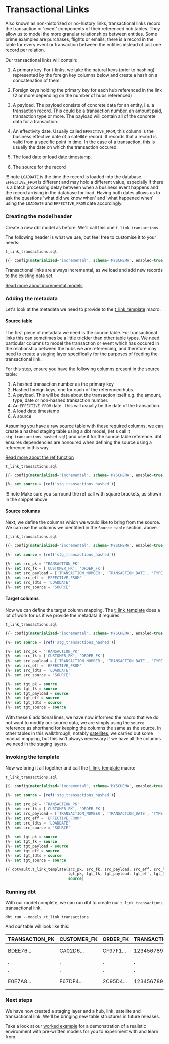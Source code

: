 # Transactional Links

Also known as non-historized or no-history links, transactional links record the transaction or 'event' components of 
their referenced hub tables. They allow us to model the more granular relationships between entities. Some prime examples
are purchases, flights or emails; there is a record in the table for every event or transaction between the entities 
instead of just one record per relation.

Our transactional links will contain:

1. A primary key. For t-links, we take the natural keys (prior to hashing) represented by the foreign key columns below and create a hash on a concatenation of them.
2. Foreign keys holding the primary key for each hub referenced in the link (2 or more depending on the number of hubs referenced)
3. A payload. The payload consists of concrete data for an entity, i.e. a transaction record. This could be
a transaction number, an amount paid, transaction type or more. The payload will contain all of the
concrete data for a transaction. 
4. An effectivity date. Usually called ```EFFECTIVE_FROM```, this column is the business effective date of a 
satellite record. It records that a record is valid from a specific point in time. In the case of a transaction, this
is usually the date on which the transaction occured. 

5. The load date or load date timestamp.
6. The source for the record

!!! note
    ```LOADDATE``` is the time the record is loaded into the database. ```EFFECTIVE_FROM``` is different and may hold a 
    different value, especially if there is a batch processing delay between when a business event happens and the 
    record arriving in the database for load. Having both dates allows us to ask the questions 'what did we know when' 
    and 'what happened when' using the ```LOADDATE``` and ```EFFECTIVE_FROM``` date accordingly. 
    
### Creating the model header

Create a new dbt model as before. We'll call this one ```t_link_transactions```. 

The following header is what we use, but feel free to customise it to your needs:

```t_link_transactions.sql```
```sql
{{- config(materialized='incremental', schema='MYSCHEMA', enabled=true, tags='t_link') -}}
```

Transactional links are always incremental, as we load and add new records to the existing data set.

[Read more about incremental models](https://docs.getdbt.com/v0.14.0/docs/configuring-incremental-models)

### Adding the metadata

Let's look at the metadata we need to provide to the [t_link_template](macros.md#t_link_template) macro.

#### Source table

The first piece of metadata we need is the source table. For transactional links this can sometimes be a little
trickier than other table types. We need particular columns to model the transaction or event which has occured in the 
relationship between the hubs we are referencing, and therefore may need to create a staging layer specifically for the 
purposes of feeding the transactional link. 

For this step, ensure you have the following columns present in the source table:

1. A hashed transaction number as the primary key
2. Hashed foreign keys, one for each of the referenced hubs.
3. A payload. This will be data about the transaction itself e.g. the amount, type, date or non-hashed transaction number.
4. An ```EFFECTIVE_FROM``` date. This will usually be the date of the transaction.
5. A load date timestamp
6. A source

Assuming you have a raw source table with these required columns, we can create a hashed staging table
using a dbt model, (let's call it ```stg_transactions_hashed.sql```) and use it for the source table
reference. dbt ensures dependencies are honoured when defining the source using a reference in this way.

[Read more about the ref function](https://docs.getdbt.com/v0.14.0/docs/ref)

```t_link_transactions.sql```
```sql hl_lines="3"
{{- config(materialized='incremental', schema='MYSCHEMA', enabled=true, tags='t_link') -}}

{%- set source = [ref('stg_transactions_hashed')]                                      -%}
```

!!! note
    Make sure you surround the ref call with square brackets, as shown in the snippet
    above.
    

#### Source columns

Next, we define the columns which we would like to bring from the source.
We can use the columns we identified in the ```Source table``` section, above. 

```t_link_transactions.sql```
```sql hl_lines="5 6 7 8 9 10"
{{- config(materialized='incremental', schema='MYSCHEMA', enabled=true, tags='t_link') -}}

{%- set source = [ref('stg_transactions_hashed')]                                      -%}

{%- set src_pk = 'TRANSACTION_PK'                                                      -%}
{%- set src_fk = ['CUSTOMER_FK', 'ORDER_FK']                                           -%}
{%- set src_payload = ['TRANSACTION_NUMBER', 'TRANSACTION_DATE', 'TYPE', 'AMOUNT']     -%}
{%- set src_eff = 'EFFECTIVE_FROM'                                                     -%}
{%- set src_ldts = 'LOADDATE'                                                          -%}
{%- set src_source = 'SOURCE'                                                          -%}
```                                

#### Target columns

Now we can define the target column mapping. The [t_link_template](macros.md#t_link_template) does a lot of work for us if we
provide the metadata it requires.

```t_link_transactions.sql```
```sql hl_lines="12 13 14 15 16 17"
{{- config(materialized='incremental', schema='MYSCHEMA', enabled=true, tags='t_link') -}}

{%- set source = [ref('stg_transactions_hashed')]                                      -%}

{%- set src_pk = 'TRANSACTION_PK'                                                      -%}
{%- set src_fk = ['CUSTOMER_FK', 'ORDER_FK']                                           -%}
{%- set src_payload = ['TRANSACTION_NUMBER', 'TRANSACTION_DATE', 'TYPE', 'AMOUNT']     -%}
{%- set src_eff = 'EFFECTIVE_FROM'                                                     -%}
{%- set src_ldts = 'LOADDATE'                                                          -%}
{%- set src_source = 'SOURCE'                                                          -%}

{%- set tgt_pk = source                                                                -%}
{%- set tgt_fk = source                                                                -%}
{%- set tgt_payload = source                                                           -%}
{%- set tgt_eff = source                                                               -%}
{%- set tgt_ldts = source                                                              -%}
{%- set tgt_source = source                                                            -%}
```

With these 6 additional lines, we have now informed the macro that we do not want to modify
our source data, we are simply using the ```source``` reference as shorthand for keeping the columns the same as
the source. In other tables in this walkthrough, notably [satellites](satellites.md#target-columns), we carried out 
some manual mapping, but this isn't always necessary if we have all the columns we need in the staging layers. 

### Invoking the template 

Now we bring it all together and call the [t_link_template](macros.md#t_link_template) macro:

```t_link_transactions.sql```
```sql hl_lines="19 20 21"
{{- config(materialized='incremental', schema='MYSCHEMA', enabled=true, tags='t_link') -}}

{%- set source = [ref('stg_transactions_hashed')]                                      -%}

{%- set src_pk = 'TRANSACTION_PK'                                                      -%}
{%- set src_fk = ['CUSTOMER_FK', 'ORDER_FK']                                           -%}
{%- set src_payload = ['TRANSACTION_NUMBER', 'TRANSACTION_DATE', 'TYPE', 'AMOUNT']     -%}
{%- set src_eff = 'EFFECTIVE_FROM'                                                     -%}
{%- set src_ldts = 'LOADDATE'                                                          -%}
{%- set src_source = 'SOURCE'                                                          -%}

{%- set tgt_pk = source                                                                -%}
{%- set tgt_fk = source                                                                -%}
{%- set tgt_payload = source                                                           -%}
{%- set tgt_eff = source                                                               -%}
{%- set tgt_ldts = source                                                              -%}
{%- set tgt_source = source                                                            -%}

{{ dbtvault.t_link_template(src_pk, src_fk, src_payload, src_eff, src_ldts, src_source,
                            tgt_pk, tgt_fk, tgt_payload, tgt_eff, tgt_ldts, tgt_source,
                            source)                                                     }}
```

### Running dbt

With our model complete, we can run dbt to create our ```t_link_transactions``` transactional link.

```dbt run --models +t_link_transactions```
    
And our table will look like this:

| TRANSACTION_PK  | CUSTOMER_FK | ORDER_FK  | TRANSACTION_NUMBER | TYPE | AMOUNT  | EFFECTIVE_FROM | LOADDATE    | SOURCE |
| --------------- | ----------- | --------- | ------------------ | ---- | ------- | -------------- | ----------- | ------ |
| BDEE76...       | CA02D6...   | CF97F1... | 123456789101       | CR   | 100.00  | 1993-01-28     | 1993-01-29  | 2      |
| .               | .           | .         | .                  | .    | .       | .              | .           | .      |
| .               | .           | .         | .                  | .    | .       | .              | .           | .      |
| E0E7A8...       | F67DF4...   | 2C95D4... | 123456789104       | CR   | 678.23  | 1993-01-28     | 1993-01-29  | 2      |


### Next steps

We have now created a staging layer and a hub, link, satellite and transactional link. We'll be bringing new
table structures in future releases. 

Take a look at our [worked example](workedexample.md) for a demonstration of a realistic environment with pre-written 
models for you to experiment with and learn from. 